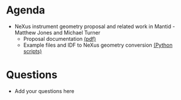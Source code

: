 Agenda
======

* NeXus instrument geometry proposal and related work in Mantid - Matthew Jones and Michael Turner
  * Proposal documentation [(pdf)](https://www.dropbox.com/s/10dr0t3yia6msyb/DMSC-InstrumentGeometryinNeXus-210817-1446-17420.pdf?dl=0)
  * Example files and IDF to NeXus geometry conversion [(Python scripts)](https://github.com/ess-dmsc/python-nexus-utilities)

Questions
=========

* Add your questions here
